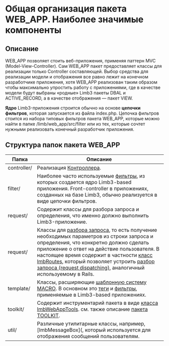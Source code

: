 # Общая организация пакета WEB_APP. Наиболее значимые компоненты
## Описание
WEB_APP позволяет стоить веб-приложения, применяя паттерн MVC (Model-View-Controller). Сам WEB_APP пакет предоставляет классы для реализации только Controller составляющей. Выбор средства для реализации модели и отображения все равно лежит на конечном разработчике приложения, хотя WEB_APP реализован таким образом чтобы максимально упростить работу с приложениями, где в качестве модели будут выбраны «родные» Limb3 пакеты DBAL и ACTIVE_RECORD, а в качестве отображения — пакет VIEW.

**Ядро** Limb3-приложения строится обычно на основе **цепочки фильтров**, которая запускается из файла index.php. Цепочка фильтров стоится из набора типовых фильтров пакета WEB_APP, которые можно найти в папке /limb/web_app/src/filter или из тех, которые сочтет нужными реализовать конечный разработчик приложения.

## Структура папок пакета WEB_APP

Папка | Описание
------|---------
controller/ | Реализация [Контроллера](./controller.md).
filter/	| Наиболее часто используемые [фильтры](./architecture.md), из которых создается ядро Limb3-based приложения. Front-controller в приложениях, созданных на базе Limb3, обычно реализуется в виде цепочки фильтров.
request/ | Содержит классы для разбора запроса и определения, что именно должно выполнить Limb3-приложение.
request/ | Классы для [разбора запроса](./request_dispatching.md), то есть получение необходимых параметров из строки запроса и определения, что конкретно должно сделать приложение о ответ на действие пользователя. В настоящее время содержит в частности [класс lmbRoutes](./lmb_routes.md), который позволяет устроить [разбор запроса (request dispatching)](./request_dispatching.md), аналогичный используемому в Rails.
template/	| Классы, расширяющие [шаблонную систему MACRO](../../../../macro/docs/ru/macro.md). В основном это [теги](../../../../macro/docs/ru/macro/tags.md) и [фильтры](../../../../macro/docs/ru/macro/filters.md), применяемые в Limb3-based приложениях.
toolkit/ | Содержит инструментарий пакета в виде [класса lmbWebAppTools](./lmb_web_app_tools.md). см. также описание [пакета TOOLKIT](../../../../toolkit/docs/ru/toolkit.md).
util/	| Различные утилитарные классы, например, [lmbMessageBox](, который используется для отображения сообщений пользователям.
